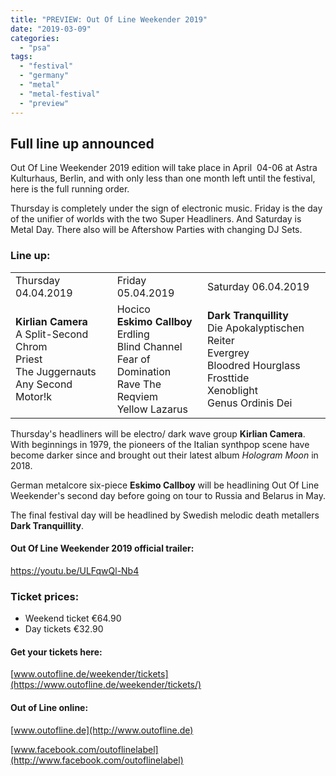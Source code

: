 ```yaml
---
title: "PREVIEW: Out Of Line Weekender 2019"
date: "2019-03-09"
categories: 
  - "psa"
tags: 
  - "festival"
  - "germany"
  - "metal"
  - "metal-festival"
  - "preview"
---
```


## Full line up announced

Out Of Line Weekender 2019 edition will take place in April  04-06 at Astra Kulturhaus, Berlin, and with only less than one month left until the festival, here is the full running order.

Thursday is completely under the sign of electronic music. Friday is the day of the unifier of worlds with the two Super Headliners. And Saturday is Metal Day. There also will be Aftershow Parties with changing DJ Sets.

### Line up:

<table class="wp-block-table has-fixed-layout is-style-stripes"><tbody><tr><td>Thursday 04.04.2019</td><td>Friday 05.04.2019</td><td>Saturday 06.04.2019</td></tr><tr><td><strong>Kirlian Camera</strong><br>A Split-Second<br>Chrom<br>Priest<br>The Juggernauts<br>Any Second<br>Motor!k</td><td>Hocico<br><strong>Eskimo Callboy</strong><br>Erdling<br>Blind Channel<br>Fear of Domination<br>Rave The Reqviem<br>Yellow Lazarus</td><td><strong>Dark Tranquillity</strong><br>Die Apokalyptischen Reiter<br>Evergrey<br>Bloodred Hourglass<br>Frosttide<br>Xenoblight<br>Genus Ordinis Dei</td></tr></tbody></table>

Thursday's headliners will be electro/ dark wave group **Kirlian Camera**. With beginnings in 1979, the pioneers of the Italian synthpop scene have become darker since and brought out their latest album _Hologram Moon_ in 2018.

German metalcore six-piece **Eskimo Callboy** will be headlining Out Of Line Weekender's second day before going on tour to Russia and Belarus in May.

The final festival day will be headlined by Swedish melodic death metallers **Dark Tranquillity**.

#### Out Of Line Weekender 2019 official trailer:

https://youtu.be/ULFqwQl-Nb4

### Ticket prices:

- Weekend ticket €64.90
- Day tickets €32.90

#### Get your tickets here:

[www.outofline.de/weekender/tickets](https://www.outofline.de/weekender/tickets/)

#### Out of Line online:

[www.outofline.de](http://www.outofline.de)

[www.facebook.com/outoflinelabel](http://www.facebook.com/outoflinelabel)
